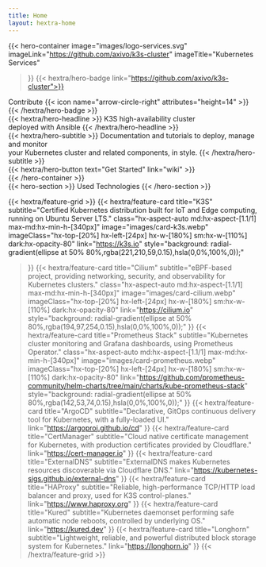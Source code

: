 ```yaml
---
title: Home
layout: hextra-home
---
```


{{< hero-container
  image="images/logo-services.svg"
  imageLink="https://github.com/axivo/k3s-cluster"
  imageTitle="Kubernetes Services"
>}}
{{< hextra/hero-badge link="https://github.com/axivo/k3s-cluster">}}
  <div class="hx-w-2 hx-h-2 hx-rounded-full hx-bg-primary-400"></div>
  <span>Contribute</span>
  {{< icon name="arrow-circle-right" attributes="height=14" >}}
{{< /hextra/hero-badge >}}

<div class="hx-mt-6 hx-mb-6">
{{< hextra/hero-headline >}}
  <span class="hx-whitespace-nowrap">
    K3S high-availability cluster
  </span><br class="sm:hx-block hx-hidden" />
  deployed with Ansible
{{< /hextra/hero-headline >}}
</div>

<div class="hx-mb-12">
{{< hextra/hero-subtitle >}}
  <span class="hx-whitespace-nowrap">
    Documentation and tutorials to deploy, manage and monitor
  </span><br class="sm:hx-block hx-hidden" />
  your Kubernetes cluster and related components, in style.
{{< /hextra/hero-subtitle >}}
</div>

<div class="hx-mb-6">
{{< hextra/hero-button text="Get Started" link="wiki" >}}
</div>
{{< /hero-container >}}

<div class="hx-mt-6 hx-mb-6">
{{< hero-section >}}
  Used Technologies
{{< /hero-section >}}
</div>

{{< hextra/feature-grid >}}
  {{< hextra/feature-card
    title="K3S"
    subtitle="Certified Kubernetes distribution built for IoT and Edge computing, running on Ubuntu Server LTS."
    class="hx-aspect-auto md:hx-aspect-[1.1/1] max-md:hx-min-h-[340px]"
    image="images/card-k3s.webp"
    imageClass="hx-top-[20%] hx-left-[24px] hx-w-[180%] sm:hx-w-[110%] dark:hx-opacity-80"
    link="https://k3s.io"
    style="background: radial-gradient(ellipse at 50% 80%,rgba(221,210,59,0.15),hsla(0,0%,100%,0));"
  >}}
  {{< hextra/feature-card
    title="Cilium"
    subtitle="eBPF-based project, providing networking, security, and observability for Kubernetes clusters."
    class="hx-aspect-auto md:hx-aspect-[1.1/1] max-md:hx-min-h-[340px]"
    image="images/card-cilium.webp"
    imageClass="hx-top-[20%] hx-left-[24px] hx-w-[180%] sm:hx-w-[110%] dark:hx-opacity-80"
    link="https://cilium.io"
    style="background: radial-gradient(ellipse at 50% 80%,rgba(194,97,254,0.15),hsla(0,0%,100%,0));"
  >}}
  {{< hextra/feature-card
    title="Prometheus Stack"
    subtitle="Kubernetes cluster monitoring and Grafana dashboards, using Prometheus Operator."
    class="hx-aspect-auto md:hx-aspect-[1.1/1] max-md:hx-min-h-[340px]"
    image="images/card-prometheus.webp"
    imageClass="hx-top-[20%] hx-left-[24px] hx-w-[180%] sm:hx-w-[110%] dark:hx-opacity-80"
    link="https://github.com/prometheus-community/helm-charts/tree/main/charts/kube-prometheus-stack"
    style="background: radial-gradient(ellipse at 50% 80%,rgba(142,53,74,0.15),hsla(0,0%,100%,0));"
  >}}
  {{< hextra/feature-card
    title="ArgoCD"
    subtitle="Declarative, GitOps continuous delivery tool for Kubernetes, with a fully-loaded UI."
    link="https://argoproj.github.io/cd"
  >}}
  {{< hextra/feature-card
    title="CertManager"
    subtitle="Cloud native certificate management for Kubernetes, with production certificates provided by Cloudflare."
    link="https://cert-manager.io"
  >}}
  {{< hextra/feature-card
    title="ExternalDNS"
    subtitle="ExternalDNS makes Kubernetes resources discoverable via Cloudflare DNS."
    link="https://kubernetes-sigs.github.io/external-dns"
  >}}
  {{< hextra/feature-card
    title="HAProxy"
    subtitle="Reliable, high-performance TCP/HTTP load balancer and proxy, used for K3S control-planes."
    link="https://www.haproxy.org"
  >}}
  {{< hextra/feature-card
    title="Kured"
    subtitle="Kubernetes daemonset performing safe automatic node reboots, controlled by underlying OS."
    link="https://kured.dev"
  >}}
  {{< hextra/feature-card
    title="Longhorn"
    subtitle="Lightweight, reliable, and powerful distributed block storage system for Kubernetes."
    link="https://longhorn.io"
  >}}
{{< /hextra/feature-grid >}}

